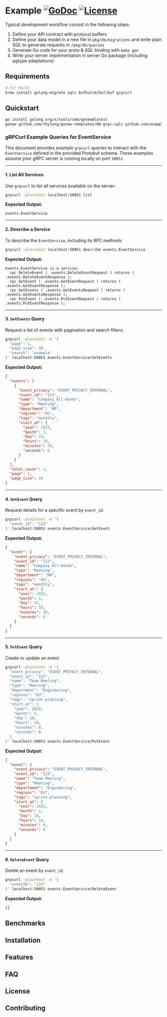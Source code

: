 # Example [![GoDoc](https://godoc.org/github.com/thylong/example?status.png)](https://godoc.org/github.com/thylong/example) [![License](https://img.shields.io/badge/License-MIT%202.0-green.svg)](https://github.com/thylong/gonew-templates/blob/main/06-grpc-sqlc/LICENSE)
<!-- Logo -->
<!-- Labels (godoc, goreport, gocover, gosec, tests, doc link, Slack, license) -->
<!-- Pronunciation -->

<!-- Short description -->
Typical development workflow consist in the following steps:

1. Define your API contract with protocol buffers
2. Define your data model in a new file in `pkg/db/migrations` and write plain SQL to generate requests in `/pkg/db/queries`
3. Generate Go code for your proto & SQL binding with `make gen`
4. Write your server implementation in server Go package (including pgtype adaptations)

## Requirements

```bash
# For MacOS
brew install golang-migrate sqlc bufbuild/buf/buf grpcurl
```

## Quickstart

```bash
go install golang.org/x/tools/cmd/gonew@latest
gonew github.com/thylong/gonew-templates/06-grpc-sqlc github.com/example/myapp

```

### gRPCurl Example Queries for EventService

This document provides example `grpcurl` queries to interact with the `EventService` defined in the provided Protobuf schema. These examples assume your gRPC server is running locally on port `50051`.

---

#### **1. List All Services**

Use `grpcurl` to list all services available on the server:

```bash
grpcurl -plaintext localhost:50051 list
```

**Expected Output:**

```plaintext
events.EventService
```

---

#### **2. Describe a Service**

To describe the `EventService`, including its RPC methods:

```bash
grpcurl -plaintext localhost:50051 describe events.EventService
```

**Expected Output:**

```plaintext
events.EventService is a service:
  rpc DeleteEvent ( .events.DeleteEventRequest ) returns ( .events.DeleteEventResponse );
  rpc GetEvent ( .events.GetEventRequest ) returns ( .events.GetEventResponse );
  rpc GetEvents ( .events.GetEventsRequest ) returns ( .events.GetEventsResponse );
  rpc PutEvent ( .events.PutEventRequest ) returns ( .events.PutEventResponse );
```

---

#### **3. `GetEvents` Query**

Request a list of events with pagination and search filters:

```bash
grpcurl -plaintext -d '{
  "page": 1,
  "page_size": 10,
  "search": "example"
}' localhost:50051 events.EventService/GetEvents
```

**Expected Output:**

```json
{
  "events": [
    {
      "event_privacy": "EVENT_PRIVACY_INTERNAL",
      "event_id": "123",
      "name": "Company All-Hands",
      "type": "Meeting",
      "department": "HR",
      "regions": "US",
      "tags": "monthly",
      "start_at": {
        "year": 2025,
        "month": 1,
        "day": 15,
        "hours": 10,
        "minutes": 30,
        "seconds": 0
      }
    }
  ],
  "total_count": 1,
  "page": 1,
  "page_size": 10
}
```

---

#### **4. `GetEvent` Query**

Request details for a specific event by `event_id`:

```bash
grpcurl -plaintext -d '{
  "event_id": "123"
}' localhost:50051 events.EventService/GetEvent
```

**Expected Output:**

```json
{
  "event": {
    "event_privacy": "EVENT_PRIVACY_INTERNAL",
    "event_id": "123",
    "name": "Company All-Hands",
    "type": "Meeting",
    "department": "HR",
    "regions": "US",
    "tags": "monthly",
    "start_at": {
      "year": 2025,
      "month": 1,
      "day": 15,
      "hours": 10,
      "minutes": 30,
      "seconds": 0
    }
  }
}
```

---

#### **5. `PutEvent` Query**

Create or update an event:

```bash
grpcurl -plaintext -d '{
  "event_privacy": "EVENT_PRIVACY_INTERNAL",
  "event_id": "123",
  "name": "Team Meeting",
  "type": "Meeting",
  "department": "Engineering",
  "regions": "EU",
  "tags": "sprint-planning",
  "start_at": {
    "year": 2025,
    "month": 1,
    "day": 18,
    "hours": 14,
    "minutes": 0,
    "seconds": 0
  }
}' localhost:50051 events.EventService/PutEvent
```

**Expected Output:**

```json
{
  "event": {
    "event_privacy": "EVENT_PRIVACY_INTERNAL",
    "event_id": "123",
    "name": "Team Meeting",
    "type": "Meeting",
    "department": "Engineering",
    "regions": "EU",
    "tags": "sprint-planning",
    "start_at": {
      "year": 2025,
      "month": 1,
      "day": 18,
      "hours": 14,
      "minutes": 0,
      "seconds": 0
    }
  }
}
```

---

#### **6. `DeleteEvent` Query**

Delete an event by `event_id`:

```bash
grpcurl -plaintext -d '{
  "eventID": "123"
}' localhost:50051 events.EventService/DeleteEvent
```

**Expected Output:**

```json
{}
```

## Benchmarks

## Installation

## Features

## FAQ

## License

## Contributing
